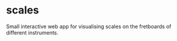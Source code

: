 # scales

Small interactive web app for visualising scales on the fretboards of different instruments.
